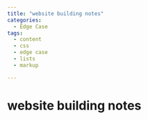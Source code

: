 ```yaml
---
title: "website building notes"
categories:
  - Edge Case
tags:
  - content
  - css
  - edge case
  - lists
  - markup

---
```


# website building notes



<!-- 

<p>
  <a href="https://www.baidu.com">
    <img src="/assets/images/header-trajectoryviz4.png" style="width: 450px;" alt="描述图片内容">
  </a>
</p> -->
